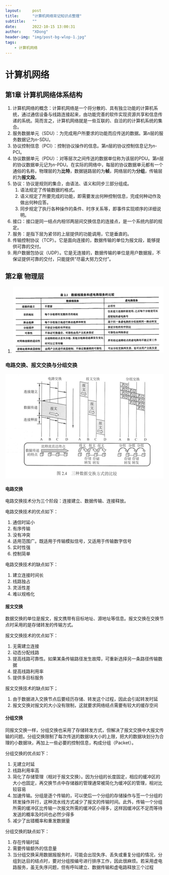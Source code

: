 ```yaml
---
layout:     post
title:      "计算机网络背记知识点整理"
subtitle:   ""
date:       2022-10-15 13:00:31
author:     "XDong"
header-img: "img/post-bg-wlop-1.jpg"
tags:
    - 计算机网络
---
```


# 计算机网络

## 第1章 计算机网络体系结构

1. 计算机网络的概念：计算机网络是一个将分散的、具有独立功能的计算机系统，通过通信设备与线路连接起来，由功能完善的软件实现资源共享和信息传递的系统。简而言之，计算机网络就是一些互联的、自洽的的计算机系统的集合。
2. 服务数据单元（SDU）：为完成用户所要求的功能而应传送的数据。第$n$层的服务数据记为$n$-SDU。
3. 协议控制信息（PCI）：控制协议操作的信息。第$n$层的协议控制信息记为$n$-PCI。
4. 协议数据单元（PDU）：对等层次之间传送的数据单位称为该层的PDU。第$n$层的协议数据单元记为$n$-PDU。在实际的网络中，每层的协议数据单元都有一个通俗的名称，物理层的为**比特**，数据链路层的为**帧**，网络层的为**分组**，传输层的为**报文段**。
5. 协议：协议是规则的集合，由语法、语义和同步三部分组成。
   1. 语法规定了传输数据的格式。
   2. 语义规定了所要完成的功能，即需要发出何种控制信息，完成何种动作及做出何种应答。
   3. 同步规定了执行各种操作的条件、时序关系等，即事件实现顺序的详细说明。
6. 接口：接口是同一结点内相邻两层间交换信息的连接点，是一个系统内部的规定。
7. 服务：是指下层为紧邻的上层提供的功能调用，它是垂直的。
8. 传输控制协议（TCP）。它是面向连接的，数据传输的单位为报文段，能够提供可靠的交付。
9. 用户数据包协议（UDP）。它是无连接的，数据传输的单位是用户数据报，不保证提供可靠的交付，只能提供“尽最大努力交付”。

## 第2章 物理层

1. ![数据包服务和虚电路服务的比较](/img/review/compture-network-table-2.1.png)

### 电路交换、报文交换与分组交换

![三种数据交换方式的比较](/img/review/compture-network-chart-2.4.png)

#### 电路交换

电路交换技术分为三个阶段：连接建立、数据传输、连接释放。

电路交换技术的优点如下：

1. 通信时延小
2. 有序传输
3. 没有冲突
4. 适用范围广。既适用于传输模拟信号，又适用于传输数字信号
5. 实时性强
6. 控制简单

电路交换技术的缺点如下：

1. 建立连接时间长
2. 线路独占
3. 灵活性差
4. 难以规格化

#### 报文交换

数据交换的单位是报文，报文携带有目标地址、源地址等信息。报文交换在交换节点时采用的是存储转发的传输方式。

报文交换技术的优点如下：

1. 无需建立连接
2. 动态分配线路
3. 提高线路可靠性。如果某条传输路径发生故障，可重新选择另一条路径传输数据
4. 提高线路利用率
5. 提供多目标服务

报文交换技术的缺点如下；

1. 由于数据进入交换节点后要经历存储、转发这个过程，因此会引起转发时延
2. 报文交换对报文的大小没有限制，这就要求网络结点需要有较大的缓存空间

#### 分组交换

同报文交换一样，分组交换也采用了存储转发方式，但解决了报文交换中大报文传输的问题。分组交换限制了每次传送的数据块大小的上限，把大的数据块划分为合理的小数据块，再加上一些必要的控制信息，构成分组（Packet）。

分组交换的优点如下：

1. 无建立时延
2. 线路利用率高
3. 简化了存储管理（相对于报文交换）。因为分组的长度固定，相应的缓冲区的大小也固定，再交换节点中存储器的管理通常被简化为缓冲区的管理，相对比较容易
4. 加速传输。分组是逐个传输的，可以使后一个分组的存储操作与签一个分组的转发操作并行，这种流水线方式减少了报文的传输时间。此外，传输一个分组所需的缓冲区比传输一次报文所需的缓冲区小得多，这样因缓冲区不足而等待发送的概率及时间也必然少得多
5. 减少了出错概率和重发数据量

分组交换的缺点如下：

1. 存在传输时延
2. 需要传输额外的信息量
3. 当分组交换采用数据报服务时，可能会出现失序、丢失或重复分组的情况，分组到达目的结点时，要对分组按编号进行排序工作，因此很麻烦。若采用虚电路服务，虽无失序问题，但有呼叫建立、数据传输和虚电路释放三个过程
